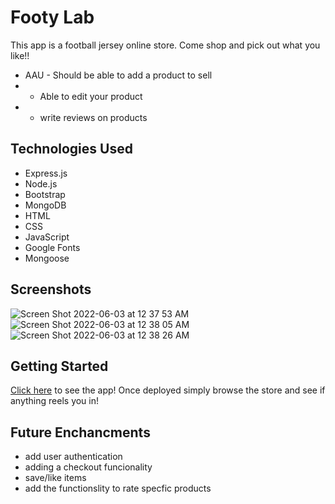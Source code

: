 # Footy Lab

This app is a football jersey online store. Come shop and pick out what you like!!
* AAU - Should be able to add a product to sell
* - Able to edit your product
* - write reviews on products
     
      

## Technologies Used

* Express.js
* Node.js
* Bootstrap
* MongoDB
* HTML
* CSS
* JavaScript
* Google Fonts
* Mongoose

## Screenshots
![Screen Shot 2022-06-03 at 12 37 53 AM](https://user-images.githubusercontent.com/91226782/171787234-5faf3a31-384b-4c91-be9d-a38c73224569.png)
![Screen Shot 2022-06-03 at 12 38 05 AM](https://user-images.githubusercontent.com/91226782/171787238-c82e13a0-f1d0-4ede-b897-766f040cb73c.png)
![Screen Shot 2022-06-03 at 12 38 26 AM](https://user-images.githubusercontent.com/91226782/171787242-8704f872-f39a-4a75-9b0e-12fe37b221f2.png)


## Getting Started
[Click here](https://footylab.herokuapp.com/writes) to see the app!
Once deployed simply browse the store and see if anything reels you in!


## Future Enchancments

* add user authentication 
* adding a checkout funcionality
* save/like items
* add the functionslity to rate specfic products


